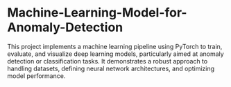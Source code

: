 # Machine-Learning-Model-for-Anomaly-Detection
This project implements a machine learning pipeline using PyTorch to train, evaluate, and visualize deep learning models, particularly aimed at anomaly detection or classification tasks. It demonstrates a robust approach to handling datasets, defining neural network architectures, and optimizing model performance.

